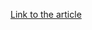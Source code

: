 [Link to the article](https://threat.boutique/2025/05/decrypting-hope-strategies-for-recovery-from-ransomware-encryption)
